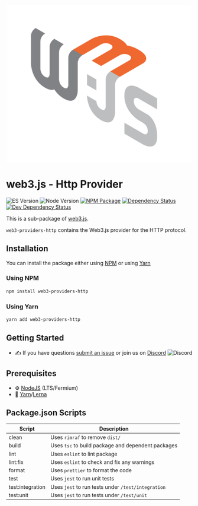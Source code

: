 <p align="center">
  <img src="assets/logo/web3js.jpg" width="500" alt="web3.js" />
</p>

# web3.js - Http Provider

![ES Version](https://img.shields.io/badge/ES-2020-yellow)
![Node Version](https://img.shields.io/badge/node-14.x-green)
[![NPM Package][npm-image]][npm-url]
[![Dependency Status][deps-image]][deps-url]
[![Dev Dependency Status][deps-dev-image]][deps-dev-url]

This is a sub-package of [web3.js][repo].

`web3-providers-http` contains the Web3.js provider for the HTTP protocol.

## Installation

You can install the package either using [NPM](https://www.npmjs.com/package/web3-providers-http) or using [Yarn](https://yarnpkg.com/package/web3-providers-http)

### Using NPM

```bash
npm install web3-providers-http
```

### Using Yarn

```bash
yarn add web3-providers-http
```

## Getting Started

-   :writing_hand: If you have questions [submit an issue](https://github.com/ChainSafe/web3.js/issues/new/choose) or join us on [Discord](https://discord.gg/yjyvFRP)
    ![Discord](https://img.shields.io/discord/593655374469660673.svg?label=Discord&logo=discord)

## Prerequisites

-   :gear: [NodeJS](https://nodejs.org/) (LTS/Fermium)
-   :toolbox: [Yarn](https://yarnpkg.com/)/[Lerna](https://lerna.js.org/)

## Package.json Scripts

| Script           | Description                                        |
| ---------------- | -------------------------------------------------- |
| clean            | Uses `rimraf` to remove `dist/`                    |
| build            | Uses `tsc` to build package and dependent packages |
| lint             | Uses `eslint` to lint package                      |
| lint:fix         | Uses `eslint` to check and fix any warnings        |
| format           | Uses `prettier` to format the code                 |
| test             | Uses `jest` to run unit tests                      |
| test:integration | Uses `jest` to run tests under `/test/integration` |
| test:unit        | Uses `jest` to run tests under `/test/unit`        |

[docs]: https://docs.web3js.org/
[repo]: https://github.com/web3/web3.js/tree/4.x/packages/web3-providers-http
[npm-image]: https://img.shields.io/npm/v/web3-providers-http.svg
[npm-url]: https://npmjs.org/packages/web3-providers-http
[deps-image]: https://david-dm.org/ethereum/web3.js/4.x/status.svg?path=tools/web3-providers-http
[deps-url]: https://david-dm.org/ethereum/web3.js/4.x?path=tools/web3-providers-http
[deps-dev-image]: https://david-dm.org/ethereum/web3.js/4.x/dev-status.svg?path=tools/web3-providers-http
[deps-dev-url]: https://david-dm.org/ethereum/web3.js/4.x?type=dev&path=tools/web3-providers-http
